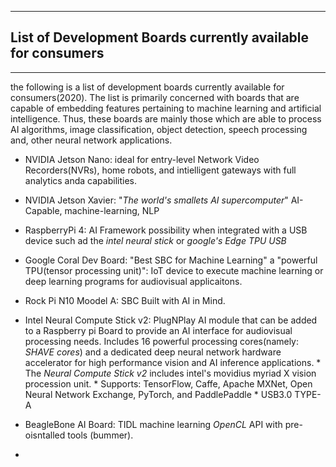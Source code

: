 ----
## List of Development Boards currently available for consumers
----
the following is a list of development boards currently available for consumers(2020). The list is primarily concerned with boards that are capable of embedding features pertaining to machine learning and artificial intelligence. Thus, these boards are mainly those which are able to process AI algorithms, image classification, object detection, speech processing and, other neural network applications. 

  + NVIDIA Jetson Nano: ideal for entry-level Network Video Recorders(NVRs), home robots, and intielligent gateways with full analytics anda capabilities. 
  + NVIDIA Jetson Xavier: "_The world's smallets AI supercomputer_" AI-Capable, machine-learning, NLP
  + RaspberryPi 4: AI Framework possibility when integrated with a USB device such ad the _intel neural stick_ or _google's Edge TPU USB_
  + Google Coral Dev Board: "Best SBC for Machine Learning" a "powerful TPU(tensor processing unit)":  IoT device to execute machine learning or deep learning programs for audiovisual applicaitons. 
  + Rock Pi N10 Moodel A: SBC Built with AI in Mind. 
  + Intel Neural Compute Stick v2: PlugNPlay AI module that can be added to a Raspberry pi Board to provide an AI interface for audiovisual processing needs. Includes 16 powerful processing cores(namely: _SHAVE cores_) and a dedicated deep neural network hardware accelerator for high performance vision and AI inference applications. 
          * The _Neural Compute Stick v2_ includes intel's movidius myriad X vision procession unit.
          * Supports: TensorFlow, Caffe, Apache MXNet, Open Neural Network Exchange, PyTorch, and PaddlePaddle
          * USB3.0 TYPE-A
  
  + BeagleBone AI Board: TIDL machine learning _OpenCL_ API with pre-oisntalled tools (bummer). 
  + 
